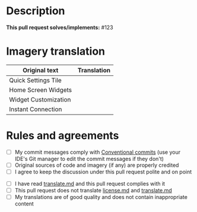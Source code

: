 <!-- 
    In case you are contributing translations - put the language code into the title. 
    Example title for a translation pull request: 
    "[RU] Improve wording in readme.md"
-->

# Description

<!--
    ! Remove this section if your pull request is not linked to an issue
-->
**This pull request solves/implements:** #123

<!--
* When proposing changes to the code: 
    Describe the implementation of a feature or a fix you are proposing. Describe breaking changes (if any).
* When proposing translations:
    Describe what was translated exactly and put additional remarks here (if you have any).
    ! If this section is empty for you - remove it completely
-->

<!-- ! Translators only -->
# Imagery translation

<!--
    If your pull request proposes translations - put translations for imagery into the table below. 
    Only include newly created or changed translations.
-->

| Original text        | Translation |
| -------------------- | ----------- |
| Quick Settings Tile  |             |
| Home Screen Widgets  |             |
| Widget Customization |             |
| Instant Connection   |             |

# Rules and agreements

- [ ] My commit messages comply with [Conventional commits](https://www.conventionalcommits.org/) (use your IDE's Git manager to edit the commit messages if they don't)
- [ ] Original sources of code and imagery (if any) are properly credited
- [ ] I agree to keep the discussion under this pull request polite and on point

<!-- For translators only -->

- [ ] I have read [translate.md](translate.md) and this pull request complies with it
- [ ] This pull request does not translate [license.md](license.md) and [translate.md](translate.md)
- [ ] My translations are of good quality and does not contain inappropriate content
